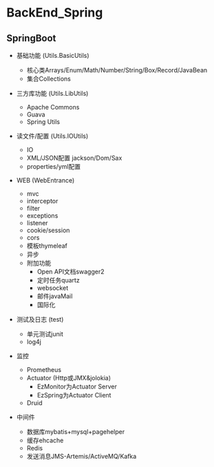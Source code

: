 # BackEnd_Spring

## SpringBoot
- 基础功能 (Utils.BasicUtils)
  - 核心类Arrays/Enum/Math/Number/String/Box/Record/JavaBean
  - 集合Collections

- 三方库功能 (Utils.LibUtils)
  - Apache Commons
  - Guava
  - Spring Utils

- 读文件/配置 (Utils.IOUtils)
  - IO
  - XML/JSON配置 jackson/Dom/Sax
  - properties/yml配置
  
- WEB (WebEntrance)
  - mvc
  - interceptor
  - filter
  - exceptions
  - listener
  - cookie/session
  - cors
  - 模板thymeleaf
  - 异步
  - 附加功能
    - Open API文档swagger2
    - 定时任务quartz
    - websocket
    - 邮件javaMail
    - 国际化

- 测试及日志 (test)
  - 单元测试junit
  - log4j

- 监控
  - Prometheus
  - Actuator (Http或JMX&jolokia)
    - EzMonitor为Actuator Server
    - EzSpring为Actuator Client
  - Druid

- 中间件
  - 数据库mybatis+mysql+pagehelper
  - 缓存ehcache
  - Redis
  - 发送消息JMS-Artemis/ActiveMQ/Kafka
